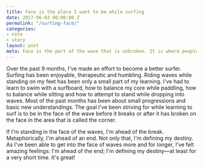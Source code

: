 ```yaml
---
title: Face is the place I want to be while surfing
date: 2017-06-03 00:00:00 Z
permalink: "/surfing-face/"
categories:
- note
- story
layout: post
meta: Face is the part of the wave that is unbroken. It is where people riding waves want to be while riding
---
```


Over the past 9 months, I've made an effort to become a better surfer. Surfing has been enjoyable, therapeutic and humbling. Riding waves while standing on my feet has been only a small part of my learning. I've had to learn to swim with a surfboard, how to balance my core while paddling, how to balance while sitting and how to attempt to stand while dropping into waves. Most of the past months has been about small progressions and basic new understandings. The goal I've been striving for while learning to surf is to be in the face of the wave before it breaks or after it has broken on the face in the area that is called the corner. 

If I'm standing in the face of the waves, I'm ahead of the break. Metaphorically, I'm ahead of an end. Not only that, I'm defining my destiny. As I've been able to get into the face of waves more and for longer, I've felt amazing feelings: I'm ahead of the end; I'm defining my destiny—at least for a very short time. It's great!
